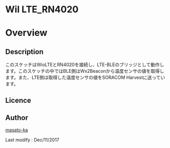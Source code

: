 Wil LTE_RN4020
================

# Overview

## Description

このスケッチはWioLTEとRN4020を接続し、LTE-BLEのブリッジとして動作します。このスケッチの中ではBLE側はWx2Beaconから温度センサの値を取得します。また、LTE側は取得した温度センサの値をSORACOM Harvestに送っています。


## Licence



## Author

[masato-ka](https://twitter.com/masato_ka)

Last modify : Dec/11/2017